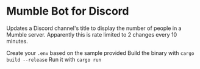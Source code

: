 # Mumble Bot for Discord

Updates a Discord channel's title to display the number of people in a Mumble server.
Apparently this is rate limited to 2 changes every 10 minutes.

Create your `.env` based on the sample provided
Build the binary with `cargo build --release`
Run it with `cargo run`
